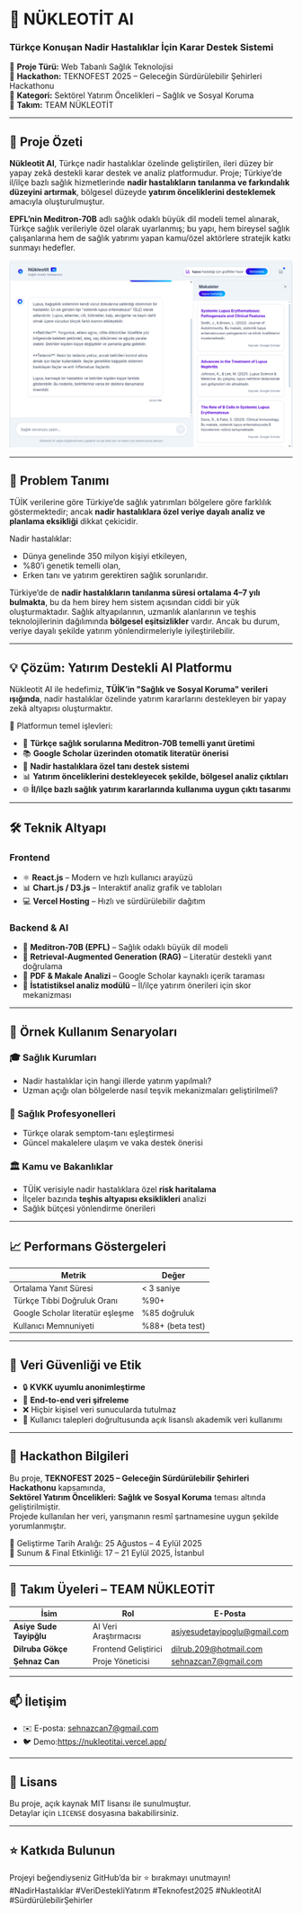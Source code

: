 # 🧬 NÜKLEOTİT AI  
### Türkçe Konuşan Nadir Hastalıklar İçin Karar Destek Sistemi

📍 **Proje Türü:** Web Tabanlı Sağlık Teknolojisi  
🎯 **Hackathon:** TEKNOFEST 2025 – Geleceğin Sürdürülebilir Şehirleri Hackathonu  
📂 **Kategori:** Sektörel Yatırım Öncelikleri – Sağlık ve Sosyal Koruma  
👥 **Takım:** TEAM NÜKLEOTİT

---

## 📌 Proje Özeti

**Nükleotit AI**, Türkçe nadir hastalıklar özelinde geliştirilen, ileri düzey bir yapay zekâ destekli karar destek ve analiz platformudur. Proje; Türkiye’de il/ilçe bazlı sağlık hizmetlerinde **nadir hastalıkların tanılanma ve farkındalık düzeyini artırmak**, bölgesel düzeyde **yatırım önceliklerini desteklemek** amacıyla oluşturulmuştur.

**EPFL’nin Meditron-70B** adlı sağlık odaklı büyük dil modeli temel alınarak, Türkçe sağlık verileriyle özel olarak uyarlanmış; bu yapı, hem bireysel sağlık çalışanlarına hem de sağlık yatırımı yapan kamu/özel aktörlere stratejik katkı sunmayı hedefler.

![Proje Ekran Görüntüsü](https://github.com/sehnazcan/TEAM-NUKLEOTIT--GELECEGIN-SURDURULEBILIR-SEHIRLERI-HACKATHONU/blob/main/frontend/sehnaz_photo_hack.png?raw=true)


---

## 🎯 Problem Tanımı

TÜİK verilerine göre Türkiye’de sağlık yatırımları bölgelere göre farklılık göstermektedir; ancak **nadir hastalıklara özel veriye dayalı analiz ve planlama eksikliği** dikkat çekicidir.

Nadir hastalıklar:

- Dünya genelinde 350 milyon kişiyi etkileyen,  
- %80’i genetik temelli olan,  
- Erken tanı ve yatırım gerektiren sağlık sorunlarıdır.  

Türkiye’de de **nadir hastalıkların tanılanma süresi ortalama 4–7 yılı bulmakta**, bu da hem birey hem sistem açısından ciddi bir yük oluşturmaktadır. Sağlık altyapılarının, uzmanlık alanlarının ve teşhis teknolojilerinin dağılımında **bölgesel eşitsizlikler** vardır. Ancak bu durum, veriye dayalı şekilde yatırım yönlendirmeleriyle iyileştirilebilir.

---

## 💡 Çözüm: Yatırım Destekli AI Platformu

Nükleotit AI ile hedefimiz, **TÜİK’in "Sağlık ve Sosyal Koruma" verileri ışığında**, nadir hastalıklar özelinde yatırım kararlarını destekleyen bir yapay zekâ altyapısı oluşturmaktır.

🧠 Platformun temel işlevleri:

- 🔎 **Türkçe sağlık sorularına Meditron-70B temelli yanıt üretimi**  
- 📚 **Google Scholar üzerinden otomatik literatür önerisi**  
- 🧬 **Nadir hastalıklara özel tanı destek sistemi**  
- 📊 **Yatırım önceliklerini destekleyecek şekilde, bölgesel analiz çıktıları**  
- 🌐 **İl/ilçe bazlı sağlık yatırım kararlarında kullanıma uygun çıktı tasarımı**  

---

## 🛠️ Teknik Altyapı

### Frontend  
- ⚛️ **React.js** – Modern ve hızlı kullanıcı arayüzü  
- 📊 **Chart.js / D3.js** – Interaktif analiz grafik ve tabloları  
- 💻 **Vercel Hosting** – Hızlı ve sürdürülebilir dağıtım

### Backend & AI  
- 🧠 **Meditron-70B (EPFL)** – Sağlık odaklı büyük dil modeli  
- 🧩 **Retrieval-Augmented Generation (RAG)** – Literatür destekli yanıt doğrulama  
- 🧾 **PDF & Makale Analizi** – Google Scholar kaynaklı içerik taraması  
- 🔄 **İstatistiksel analiz modülü** – İl/ilçe yatırım önerileri için skor mekanizması  

---

## 🧪 Örnek Kullanım Senaryoları

### 🎓 Sağlık Kurumları
- Nadir hastalıklar için hangi illerde yatırım yapılmalı?  
- Uzman açığı olan bölgelerde nasıl teşvik mekanizmaları geliştirilmeli?

### 🧬 Sağlık Profesyonelleri  
- Türkçe olarak semptom-tanı eşleştirmesi  
- Güncel makalelere ulaşım ve vaka destek önerisi

### 🏛️ Kamu ve Bakanlıklar  
- TÜİK verisiyle nadir hastalıklara özel **risk haritalama**  
- İlçeler bazında **teşhis altyapısı eksiklikleri** analizi  
- Sağlık bütçesi yönlendirme önerileri

---

## 📈 Performans Göstergeleri

| Metrik                            | Değer                |
|----------------------------------|----------------------|
| Ortalama Yanıt Süresi            | < 3 saniye           |
| Türkçe Tıbbi Doğruluk Oranı      | %90+                 |
| Google Scholar literatür eşleşme | %85 doğruluk         |
| Kullanıcı Memnuniyeti            | %88+ (beta test)     |

---

## 🔐 Veri Güvenliği ve Etik  
- 🔒 **KVKK uyumlu anonimleştirme**  
- 🔐 **End-to-end veri şifreleme**  
- ❌ Hiçbir kişisel veri sunucularda tutulmaz  
- 📑 Kullanıcı talepleri doğrultusunda açık lisanslı akademik veri kullanımı  

---

## 📅 Hackathon Bilgileri  

Bu proje, **TEKNOFEST 2025 – Geleceğin Sürdürülebilir Şehirleri Hackathonu** kapsamında,  
**Sektörel Yatırım Öncelikleri: Sağlık ve Sosyal Koruma** teması altında geliştirilmiştir.  
Projede kullanılan her veri, yarışmanın resmî şartnamesine uygun şekilde yorumlanmıştır.

📍 Geliştirme Tarih Aralığı: 25 Ağustos – 4 Eylül 2025  
📍 Sunum & Final Etkinliği: 17 – 21 Eylül 2025, İstanbul  

---

## 👥 Takım Üyeleri – TEAM NÜKLEOTİT

| İsim                   | Rol                   | E-Posta                         |
|------------------------|------------------------|---------------------------------|
| **Asiye Sude Tayipğlu** | AI Veri Araştırmacısı  | asiyesudetayipoglu@gmail.com	     |
| **Dilruba Gökçe**       | Frontend Geliştirici   | dilrub.209@hotmail.com     |
| **Şehnaz Can**          | Proje Yöneticisi       | sehnazcan7@gmail.com         |

---

## 📫 İletişim

- ✉️ E-posta:  sehnazcan7@gmail.com
- 🐦 Demo:https://nukleotitai.vercel.app/  

---

## 📄 Lisans

Bu proje, açık kaynak MIT lisansı ile sunulmuştur.  
Detaylar için `LICENSE` dosyasına bakabilirsiniz.

---

## ⭐ Katkıda Bulunun

Projeyi beğendiyseniz GitHub’da bir ⭐ bırakmayı unutmayın!  
#NadirHastalıklar #VeriDestekliYatırım #Teknofest2025 #NukleotitAI #SürdürülebilirŞehirler

